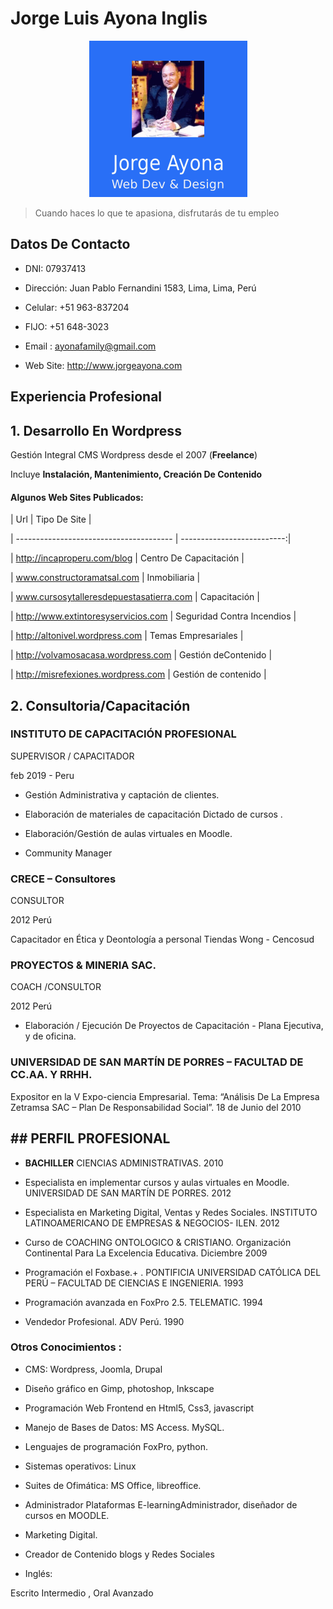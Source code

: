 <!DOCTYPE html>

<html lang="es">



# Jorge Luis Ayona Inglis

<center><img src="/logo2.png"> </center>

> Cuando haces lo que te apasiona, disfrutarás de tu empleo

## Datos De Contacto

- DNI: 07937413

- Dirección: Juan Pablo Fernandini 1583, Lima, Lima, Perú

- Celular: +51 963-837204

- FIJO: +51 648-3023

- Email : ayonafamily@gmail.com

- Web Site: http://www.jorgeayona.com

## Experiencia Profesional

## 1. Desarrollo En Wordpress

Gestión Integral CMS Wordpress desde el 2007 (__Freelance__)

Incluye **Instalación, Mantenimiento, Creación De Contenido**

#### Algunos Web Sites Publicados:

| Url | Tipo De Site |

| --------------------------------------- | --------------------------:|

| http://incaproperu.com/blog | Centro De Capacitación |

| www.constructoramatsal.com | Inmobiliaria |

| www.cursosytalleresdepuestasatierra.com | Capacitación |

| http://www.extintoresyservicios.com | Seguridad Contra Incendios |

| http://altonivel.wordpress.com | Temas Empresariales |

| http://volvamosacasa.wordpress.com | Gestión deContenido |

| http://misrefexiones.wordpress.com | Gestión de contenido |

## 2. Consultoria/Capacitación

### INSTITUTO DE CAPACITACIÓN PROFESIONAL

SUPERVISOR / CAPACITADOR

feb 2019 - Peru

- Gestión Administrativa y captación de clientes.

- Elaboración de materiales de capacitación Dictado de cursos .

- Elaboración/Gestión de aulas virtuales en Moodle.

- Community Manager

### CRECE – Consultores

CONSULTOR

 2012 Perú

Capacitador en Ética y Deontología a personal Tiendas Wong - Cencosud

### PROYECTOS & MINERIA SAC.

COACH /CONSULTOR

2012 Perú

- Elaboración / Ejecución De Proyectos de Capacitación - Plana Ejecutiva, y de oficina.

### UNIVERSIDAD DE SAN MARTÍN DE PORRES – FACULTAD DE CC.AA. Y RRHH.

Expositor en la V Expo-ciencia Empresarial. Tema: “Análisis De La Empresa Zetramsa SAC – Plan De Responsabilidad Social”. 18 de Junio del 2010

## ## PERFIL PROFESIONAL

- **BACHILLER** CIENCIAS ADMINISTRATIVAS.  2010

- Especialista en implementar cursos y aulas virtuales en Moodle. UNIVERSIDAD DE SAN MARTÍN DE PORRES. 2012

- Especialista en Marketing Digital, Ventas y Redes Sociales.  INSTITUTO LATINOAMERICANO DE EMPRESAS & NEGOCIOS- ILEN. 2012

-  Curso de COACHING ONTOLOGICO & CRISTIANO. Organización Continental Para La Excelencia Educativa. Diciembre 2009

- Programación el Foxbase.+ . PONTIFICIA UNIVERSIDAD CATÓLICA DEL PERÚ – FACULTAD DE CIENCIAS E INGENIERIA. 1993

- Programación avanzada en FoxPro 2.5. TELEMATIC. 1994

- Vendedor Profesional. ADV Perú.  1990

### Otros Conocimientos :

- CMS: Wordpress, Joomla, Drupal

- Diseño gráfico en Gimp, photoshop, Inkscape

-  Programación Web Frontend en Html5, Css3, javascript

- Manejo de Bases de Datos: MS Access. MySQL.

- Lenguajes de programación FoxPro, python.

-  Sistemas operativos: Linux

- Suites de Ofimática: MS Office, libreoffice.

-  Administrador Plataformas E-learningAdministrador, diseñador de cursos en MOODLE.

- Marketing Digital.

- Creador de Contenido blogs y Redes Sociales

- Inglés: 

Escrito Intermedio , Oral Avanzado




